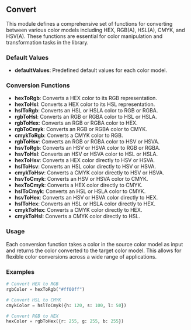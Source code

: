 ## Convert

This module defines a comprehensive set of functions for converting between various color models including HEX, RGB(A), HSL(A), CMYK, and HSV(A). These functions are essential for color manipulation and transformation tasks in the library.

### Default Values

- **defaultValues**: Predefined default values for each color model.

### Conversion Functions

- **hexToRgb**: Converts a HEX color to its RGB representation.
- **hexToHsl**: Converts a HEX color to its HSL representation.
- **hslToRgb**: Converts an HSL or HSLA color to RGB or RGBA.
- **rgbToHsl**: Converts an RGB or RGBA color to HSL or HSLA.
- **rgbToHex**: Converts an RGB or RGBA color to HEX.
- **rgbToCmyk**: Converts an RGB or RGBA color to CMYK.
- **cmykToRgb**: Converts a CMYK color to RGB.
- **rgbToHsv**: Converts an RGB or RGBA color to HSV or HSVA.
- **hsvToRgb**: Converts an HSV or HSVA color to RGB or RGBA.
- **hsvToHsl**: Converts an HSV or HSVA color to HSL or HSLA.
- **hexToHsv**: Converts a HEX color directly to HSV or HSVA.
- **hslToHsv**: Converts an HSL color directly to HSV or HSVA.
- **cmykToHsv**: Converts a CMYK color directly to HSV or HSVA.
- **hsvToCmyk**: Converts an HSV or HSVA color to CMYK.
- **hexToCmyk**: Converts a HEX color directly to CMYK.
- **hslToCmyk**: Converts an HSL or HSLA color to CMYK.
- **hsvToHex**: Converts an HSV or HSVA color directly to HEX.
- **hslToHex**: Converts an HSL or HSLA color directly to HEX.
- **cmykToHex**: Converts a CMYK color directly to HEX.
- **cmykToHsl**: Converts a CMYK color directly to HSL.

### Usage

Each conversion function takes a color in the source color model as input and returns the color converted to the target color model. This allows for flexible color conversions across a wide range of applications.

### Examples

```python
# Convert HEX to RGB
rgbColor = hexToRgb("#ff00ff")

# Convert HSL to CMYK
cmykColor = hslToCmyk({h: 120, s: 100, l: 50})

# Convert RGB to HEX
hexColor = rgbToHex({r: 255, g: 255, b: 255})

